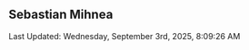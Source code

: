 <h2>Sebastian Mihnea</h2>

<!--RECENT_ACTIVITY:start-->
<!--RECENT_ACTIVITY:end-->
<!--RECENT_ACTIVITY:last_update-->
Last Updated: Wednesday, September 3rd, 2025, 8:09:26 AM
<!--RECENT_ACTIVITY:last_update_end-->

<!---LOL-STATS-START-HERE--->
<!---LOL-STATS-END-HERE--->
